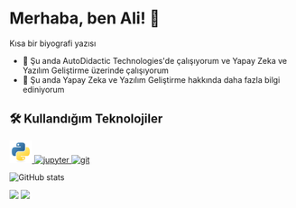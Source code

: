 # Merhaba, ben Ali! 👋

Kısa bir biyografi yazısı
- 🔭 Şu anda AutoDidactic Technologies'de çalışıyorum ve Yapay Zeka ve Yazılım Geliştirme üzerinde çalışıyorum
- 🌱 Şu anda Yapay Zeka ve Yazılım Geliştirme hakkında daha fazla bilgi ediniyorum

## 🛠️ Kullandığım Teknolojiler

<p align="left">
  <!-- Python -->
  <a href="https://www.python.org" target="_blank"> 
    <img src="https://raw.githubusercontent.com/devicons/devicon/master/icons/python/python-original.svg" alt="python" width="40" height="40"/> 
  </a> 
  <!-- Jupyter -->
  <a href="https://jupyter.org" target="_blank"> 
    <img src="https://www.vectorlogo.zone/logos/jupyter/jupyter-icon.svg" alt="jupyter" width="40" height="40"/> 
  </a>
  <!-- Git -->
  <a href="https://git-scm.com/" target="_blank"> 
    <img src="https://www.vectorlogo.zone/logos/git-scm/git-scm-icon.svg" alt="git" width="40" height="40"/> 
  </a>
</p>


![GitHub stats](https://github-readme-stats.vercel.app/api?username=Alikosemen&show_icons=true&theme=radical)


<img src="https://media2.giphy.com/media/l1J9QoCFuSIphdMbe/giphy.gif" width="400">
<img src="gif-linki2" width="400">


